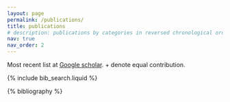 ```yaml
---
layout: page
permalink: /publications/
title: publications
# description: publications by categories in reversed chronological order. generated by jekyll-scholar.
nav: true
nav_order: 2
---
```

Most recent list at [Google scholar](https://scholar.google.com/citations?user=w8xN7z8AAAAJ).  + denote equal contribution.
<!-- _pages/publications.md -->

<!-- Bibsearch Feature -->

{% include bib_search.liquid %}

<div class="publications">

{% bibliography %}

</div>